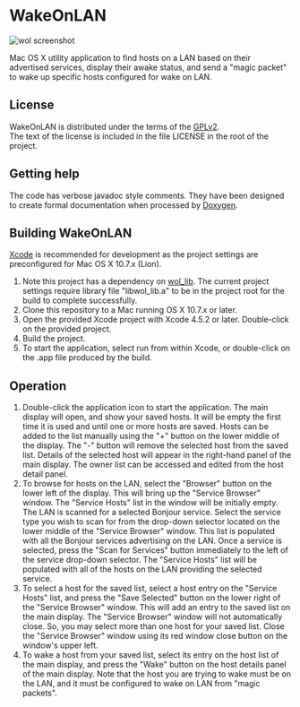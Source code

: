 WakeOnLAN
=========

![wol screenshot](https://github.com/gamunu/wake-on-lan/raw/master/docs/wol-main-display.png)

Mac OS X utility application to find hosts on a LAN based on their advertised services, display their awake status, and send a "magic packet" to wake up specific hosts configured for wake on LAN.

License
-------

WakeOnLAN is distributed under the terms of the [GPLv2](http://www.gnu.org/licenses/gpl-2.0.html).<br/>
The text of the license is included in the file LICENSE in the root of the project.


Getting help
------------

The code has verbose javadoc style comments. They have been designed to create formal documentation when processed by [Doxygen](http://www.stack.nl/~dimitri/doxygen/index.html).

Building WakeOnLAN
------------------
[Xcode](https://developer.apple.com/xcode/) is recommended for development as the project settings are preconfigured for Mac OS X 10.7.x (Lion).

1. Note this project has a dependency on [wol\_lib](https://github.com/agent-P/wol_lib). The current project settings require library file "libwol_lib.a" to be in the project root for the build to complete successfully.
2. Clone this repository to a Mac running OS X 10.7.x or later.<br/>
3. Open the provided Xcode project with Xcode 4.5.2 or later. Double-click on the provided project.<br/>
4. Build the project.
5. To start the application, select run from within Xcode, or double-click on the .app file produced by the build.


Operation
---------

1. Double-click the application icon to start the application. The main display will open, and show your saved hosts. It will be empty the first time it is used and until one or more hosts are saved. Hosts can be added to the list manually using the "+" button on the lower middle of the display. The "-" button will remove the selected host from the saved list. Details of the selected host will appear in the right-hand panel of the main display. The owner list can be accessed and edited from the host detail panel.
2. To browse for hosts on the LAN, select the "Browser" button on the lower left of the display. This will bring up the "Service Browser" window. The "Service Hosts" list in the window will be initially empty. The LAN is scanned for a selected Bonjour service. Select the service type you wish to scan for from the drop-down selector located on the lower middle of the "Service Browser" window. This list is populated with all the Bonjour services advertising on the LAN. Once a service is selected, press the "Scan for Services" button immediately to the left of the service drop-down selector. The "Service Hosts" list will be populated with all of the hosts on the LAN providing the selected service.
3. To select a host for the saved list, select a host entry on the "Service Hosts" list, and press the "Save Selected" button on the lower right of the "Service Browser" window. This will add an entry to the saved list on the main display. The "Service Browser" window will not automatically close. So, you may select more than one host for your saved list. Close the "Service Browser" window using its red window close button on the window's upper left.
4. To wake a host from your saved list, select its entry on the host list of the main display, and press the "Wake" button on the host details panel of the main display. Note that the host you are trying to wake must be on the LAN, and it must be configured to wake on LAN from "magic packets".
